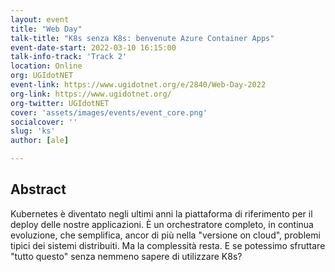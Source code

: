 ```yaml
---
layout: event
title: "Web Day"
talk-title: "K8s senza K8s: benvenute Azure Container Apps"
event-date-start: 2022-03-10 16:15:00
talk-info-track: 'Track 2'
location: Online
org: UGIdotNET
event-link: https://www.ugidotnet.org/e/2840/Web-Day-2022
org-link: https://www.ugidotnet.org/
org-twitter: UGIdotNET
cover: 'assets/images/events/event_core.png'
socialcover: ''
slug: 'ks'
author: [ale]

---
```

## Abstract
Kubernetes è diventato negli ultimi anni la piattaforma di riferimento per il deploy delle nostre applicazioni. È un orchestratore completo, in continua evoluzione, che semplifica, ancor di più nella "versione on cloud", problemi tipici dei sistemi distribuiti. Ma la complessità resta. E se potessimo sfruttare "tutto questo" senza nemmeno sapere di utilizzare K8s?